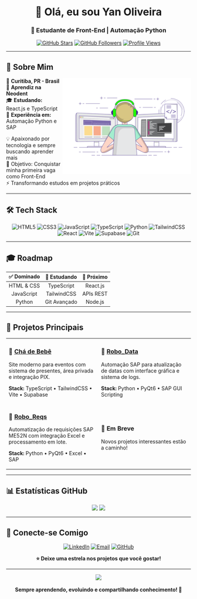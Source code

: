 <div align="center">

# 👋 Olá, eu sou Yan Oliveira

### 🚀 Estudante de Front-End | Automação Python

[![GitHub Stars](https://custom-icon-badges.demolab.com/github/stars/Yan-Sykes?color=55960c&style=for-the-badge&labelColor=488207&logo=star&label=Estrelas)](https://github.com/Yan-Sykes?tab=repositories&sort=stargazers)
[![GitHub Followers](https://custom-icon-badges.demolab.com/github/followers/Yan-Sykes?color=236ad3&labelColor=1155ba&style=for-the-badge&logo=github&label=Seguidores&logoColor=white)](https://github.com/Yan-Sykes?tab=followers)
[![Profile Views](https://komarev.com/ghpvc/?username=Yan-Sykes&color=blueviolet&style=for-the-badge)](https://github.com/Yan-Sykes)

</div>

---

## 🎯 Sobre Mim

<img align="right" alt="Coding" width="350" src="https://raw.githubusercontent.com/devSouvik/devSouvik/master/gif3.gif">

📍 **Curitiba, PR - Brasil**  
💼 **Aprendiz na Neodent**  
🎓 **Estudando:** React.js e TypeScript  
🔧 **Experiência em:** Automação Python e SAP

💡 Apaixonado por tecnologia e sempre buscando aprender mais  
🎯 Objetivo: Conquistar minha primeira vaga como Front-End  
⚡ Transformando estudos em projetos práticos

---

## 🛠️ Tech Stack

<div align="center">

![HTML5](https://img.shields.io/badge/HTML5-E34F26?style=for-the-badge&logo=html5&logoColor=white)
![CSS3](https://img.shields.io/badge/CSS3-1572B6?style=for-the-badge&logo=css3&logoColor=white)
![JavaScript](https://img.shields.io/badge/JavaScript-F7DF1E?style=for-the-badge&logo=javascript&logoColor=black)
![TypeScript](https://img.shields.io/badge/TypeScript-007ACC?style=for-the-badge&logo=typescript&logoColor=white)
![Python](https://img.shields.io/badge/Python-3776AB?style=for-the-badge&logo=python&logoColor=white)
![TailwindCSS](https://img.shields.io/badge/Tailwind_CSS-38B2AC?style=for-the-badge&logo=tailwind-css&logoColor=white)
![React](https://img.shields.io/badge/React-20232A?style=for-the-badge&logo=react&logoColor=61DAFB)
![Vite](https://img.shields.io/badge/Vite-646CFF?style=for-the-badge&logo=vite&logoColor=white)
![Supabase](https://img.shields.io/badge/Supabase-3FCF8E?style=for-the-badge&logo=supabase&logoColor=white)
![Git](https://img.shields.io/badge/Git-F05032?style=for-the-badge&logo=git&logoColor=white)

</div>

---

## 🎓 Roadmap

<div align="center">

| ✅ Dominado | 🔄 Estudando | 📌 Próximo |
|:-----------:|:------------:|:----------:|
| HTML & CSS | TypeScript | React.js |
| JavaScript | TailwindCSS | APIs REST |
| Python | Git Avançado | Node.js |

</div>

---

## 🚀 Projetos Principais

<table>
<tr>
<td width="50%">

### 🎉 [Chá de Bebê](https://github.com/Yan-Sykes/Cha-de-bebe)
Site moderno para eventos com sistema de presentes, área privada e integração PIX.

**Stack:** TypeScript • TailwindCSS • Vite • Supabase

</td>
<td width="50%">

### 🤖 [Robo_Data](https://github.com/Yan-Sykes/Robo_Data)
Automação SAP para atualização de datas com interface gráfica e sistema de logs.

**Stack:** Python • PyQt6 • SAP GUI Scripting

</td>
</tr>
<tr>
<td width="50%">

### 🤖 [Robo_Reqs](https://github.com/Yan-Sykes/Robo_Reqs)
Automatização de requisições SAP ME52N com integração Excel e processamento em lote.

**Stack:** Python • PyQt6 • Excel • SAP

</td>
<td width="50%">

### 🌟 Em Breve
Novos projetos interessantes estão a caminho!

</td>
</tr>
</table>

---

## 📊 Estatísticas GitHub

<div align="center">

<img height="180em" src="https://github-readme-stats.vercel.app/api?username=Yan-Sykes&show_icons=true&theme=tokyonight&include_all_commits=false&count_private=true&hide_border=true&bg_color=0d1117&locale=pt-br"/>
<img height="180em" src="https://github-readme-stats.vercel.app/api/top-langs/?username=Yan-Sykes&layout=compact&langs_count=8&theme=tokyonight&hide_border=true&bg_color=0d1117&locale=pt-br"/>

</div>

---

## 🤝 Conecte-se Comigo

<div align="center">

[![LinkedIn](https://img.shields.io/badge/LinkedIn-0077B5?style=for-the-badge&logo=linkedin&logoColor=white)](https://www.linkedin.com/in/yan-oliveira-724269236/)
[![Email](https://img.shields.io/badge/Email-D14836?style=for-the-badge&logo=gmail&logoColor=white)](mailto:yan_oliveira2003@hotmail.com)
[![GitHub](https://img.shields.io/badge/GitHub-181717?style=for-the-badge&logo=github&logoColor=white)](https://github.com/Yan-Sykes)

**⭐ Deixe uma estrela nos projetos que você gostar!**

</div>

---

<div align="center">

<img src="https://capsule-render.vercel.app/api?type=waving&color=gradient&height=100&section=footer"/>

**Sempre aprendendo, evoluindo e compartilhando conhecimento! 🚀**

</div>
